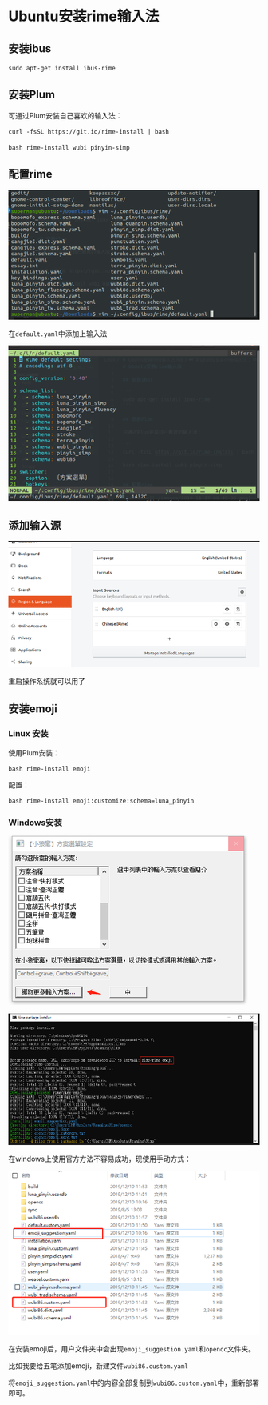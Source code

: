# Ubuntu安装rime输入法

## 安装ibus

```
sudo apt-get install ibus-rime
```

## 安装Plum

可通过Plum安装自己喜欢的输入法：

```
curl -fsSL https://git.io/rime-install | bash

bash rime-install wubi pinyin-simp
```

## 配置rime

![setting](https://raw.githubusercontent.com/supermanc88/ImageSources/master/2019-11-17_00-49-36.png)

在`default.yaml`中添加上输入法

![setting](https://raw.githubusercontent.com/supermanc88/ImageSources/master/2019-11-17_00-52-01.png)


## 添加输入源

![inputsource](https://raw.githubusercontent.com/supermanc88/ImageSources/master/2019-11-17_00-37-06.png)

重启操作系统就可以用了


## 安装emoji

### Linux 安装

使用Plum安装：

```
bash rime-install emoji
```

配置：

```
bash rime-install emoji:customize:schema=luna_pinyin
```

### Windows安装

![windowssetupemoji](https://raw.githubusercontent.com/supermanc88/ImageSources/master/1575944204(1).jpg)

![windowssetupemoji1](https://raw.githubusercontent.com/supermanc88/ImageSources/master/1575944294(1).jpg)

在windows上使用官方方法不容易成功，现使用手动方式：

![manualsetup](https://raw.githubusercontent.com/supermanc88/ImageSources/master/1575950308(1).jpg)

在安装emoji后，用户文件夹中会出现`emoji_suggestion.yaml`和`opencc`文件夹。

比如我要给五笔添加emoji，新建文件`wubi86.custom.yaml`

将`emoji_suggestion.yaml`中的内容全部复制到`wubi86.custom.yaml`中，重新部署即可。


